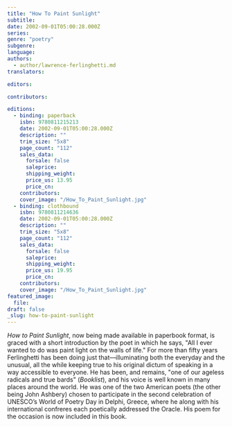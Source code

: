 ```yaml
---
title: "How To Paint Sunlight"
subtitle:
date: 2002-09-01T05:00:28.000Z
series:
genre: "poetry"
subgenre:
language:
authors:
  - author/lawrence-ferlinghetti.md
translators:

editors:

contributors:

editions:
  - binding: paperback
    isbn: 9780811215213
    date: 2002-09-01T05:00:28.000Z
    description: ""
    trim_size: "5x8"
    page_count: "112"
    sales_data:
      forsale: false
      saleprice:
      shipping_weight:
      price_us: 13.95
      price_cn:
    contributors:
    cover_image: "/How_To_Paint_Sunlight.jpg"
  - binding: clothbound
    isbn: 9780811214636
    date: 2002-09-01T05:00:28.000Z
    description: ""
    trim_size: "5x8"
    page_count: "112"
    sales_data:
      forsale: false
      saleprice:
      shipping_weight:
      price_us: 19.95
      price_cn:
    contributors:
    cover_image: "/How_To_Paint_Sunlight.jpg"
featured_image:
  file:
draft: false
_slug: how-to-paint-sunlight
---
```


_How to Paint Sunlight_, now being made available in paperbook format, is graced with a short introduction by the poet in which he says, "All I ever wanted to do was paint light on the walls of life." For more than fifty years Ferlinghetti has been doing just that––illuminating both the everyday and the unusual, all the while keeping true to his original dictum of speaking in a way accessible to everyone. He has been, and remains, "one of our ageless radicals and true bards" (_Booklist_), and his voice is well known in many places around the world. He was one of the two American poets (the other being John Ashbery) chosen to participate in the second celebration of UNESCO’s World of Poetry Day in Delphi, Greece, where he along with his international confreres each poetically addressed the Oracle. His poem for the occasion is now included in this book.

